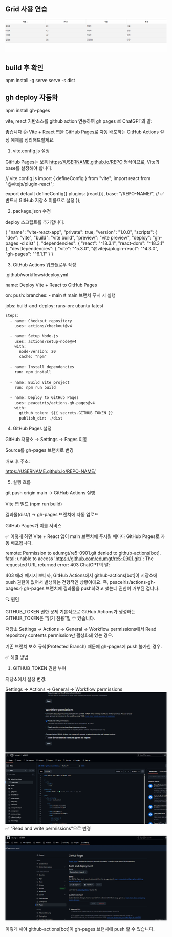 ## Grid 사용 연습

![alt text](image.png)

## build 후 확인
npm install -g serve
serve -s dist

## gh deploy 자동화
npm install gh-pages

vite, react 기반소스를 github action 연동하여 gh pages 로
ChatGPT의 말:

좋습니다 👍
Vite + React 앱을 GitHub Pages로 자동 배포하는 GitHub Actions 설정 예제를 정리해드릴게요.

1. vite.config.js 설정

GitHub Pages는 보통 https://USERNAME.github.io/REPO 형식이므로, Vite의 base를 설정해야 합니다.

// vite.config.js
import { defineConfig } from "vite";
import react from "@vitejs/plugin-react";

export default defineConfig({
  plugins: [react()],
  base: "/REPO-NAME/", // ✅ 반드시 GitHub 저장소 이름으로 설정
});

2. package.json 수정

deploy 스크립트를 추가합니다.

{
  "name": "vite-react-app",
  "private": true,
  "version": "1.0.0",
  "scripts": {
    "dev": "vite",
    "build": "vite build",
    "preview": "vite preview",
    "deploy": "gh-pages -d dist"
  },
  "dependencies": {
    "react": "^18.3.1",
    "react-dom": "^18.3.1"
  },
  "devDependencies": {
    "vite": "^5.3.0",
    "@vitejs/plugin-react": "^4.3.0",
    "gh-pages": "^6.1.1"
  }
}

3. GitHub Actions 워크플로우 작성

.github/workflows/deploy.yml

name: Deploy Vite + React to GitHub Pages

on:
  push:
    branches:
      - main   # main 브랜치 푸시 시 실행

jobs:
  build-and-deploy:
    runs-on: ubuntu-latest

    steps:
      - name: Checkout repository
        uses: actions/checkout@v4

      - name: Setup Node.js
        uses: actions/setup-node@v4
        with:
          node-version: 20
          cache: "npm"

      - name: Install dependencies
        run: npm install

      - name: Build Vite project
        run: npm run build

      - name: Deploy to GitHub Pages
        uses: peaceiris/actions-gh-pages@v4
        with:
          github_token: ${{ secrets.GITHUB_TOKEN }}
          publish_dir: ./dist

4. GitHub Pages 설정

GitHub 저장소 → Settings → Pages 이동

Source를 gh-pages 브랜치로 변경

배포 후 주소:

https://USERNAME.github.io/REPO-NAME/

5. 실행 흐름

git push origin main → GitHub Actions 실행

Vite 앱 빌드 (npm run build)

결과물(dist/) → gh-pages 브랜치에 자동 업로드

GitHub Pages가 이를 서비스

✅ 이렇게 하면 Vite + React 앱이 main 브랜치에 푸시될 때마다 GitHub Pages로 자동 배포됩니다.


remote: Permission to edumgt/re5-0901.git denied to github-actions[bot].
  fatal: unable to access 'https://github.com/edumgt/re5-0901.git/': The requested URL returned error: 403
ChatGPT의 말:

403 에러 메시지 보니까, GitHub Actions에서 github-actions[bot]이 저장소에 push 권한이 없어서 발생하는 전형적인 상황이에요.
즉, peaceiris/actions-gh-pages가 gh-pages 브랜치에 결과물을 push하려고 했는데 권한이 거부된 겁니다.

🔍 원인

GITHUB_TOKEN 권한 문제
기본적으로 GitHub Actions가 생성하는 GITHUB_TOKEN은 “읽기 전용”일 수 있습니다.

저장소 Settings → Actions → General → Workflow permissions에서 Read repository contents permission만 활성화돼 있는 경우.

기존 브랜치 보호 규칙(Protected Branch) 때문에 gh-pages에 push 불가한 경우.

✅ 해결 방법
1. GITHUB_TOKEN 권한 부여

저장소에서 설정 변경:

Settings → Actions → General → Workflow permissions
![alt text](image-1.png)
![alt text](image-2.png)
✅ “Read and write permissions”으로 변경

![alt text](image-3.png)

이렇게 해야 github-actions[bot]이 gh-pages 브랜치에 push 할 수 있습니다.